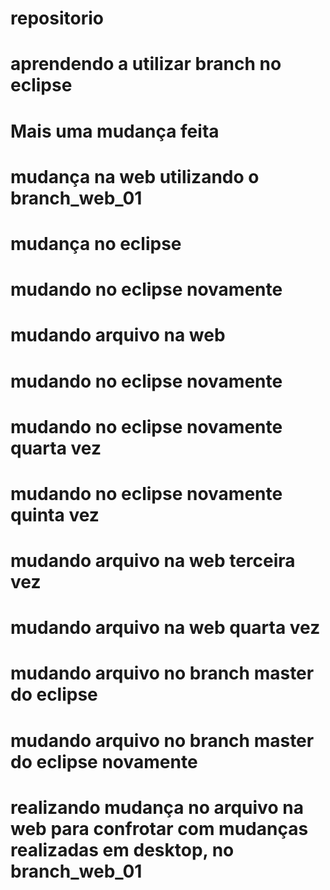 # repositorio
# aprendendo a utilizar branch no eclipse
# Mais uma mudança feita
# mudança na web utilizando o branch_web_01
# mudança no eclipse
# mudando no eclipse novamente
# mudando arquivo na web
# mudando no eclipse novamente
# mudando no eclipse novamente quarta vez
# mudando no eclipse novamente quinta vez
# mudando arquivo na web terceira vez
# mudando arquivo na web quarta vez
# mudando arquivo no branch master do eclipse
# mudando arquivo no branch master do eclipse novamente
# realizando mudança no arquivo na web para confrotar com mudanças realizadas em desktop, no branch_web_01
